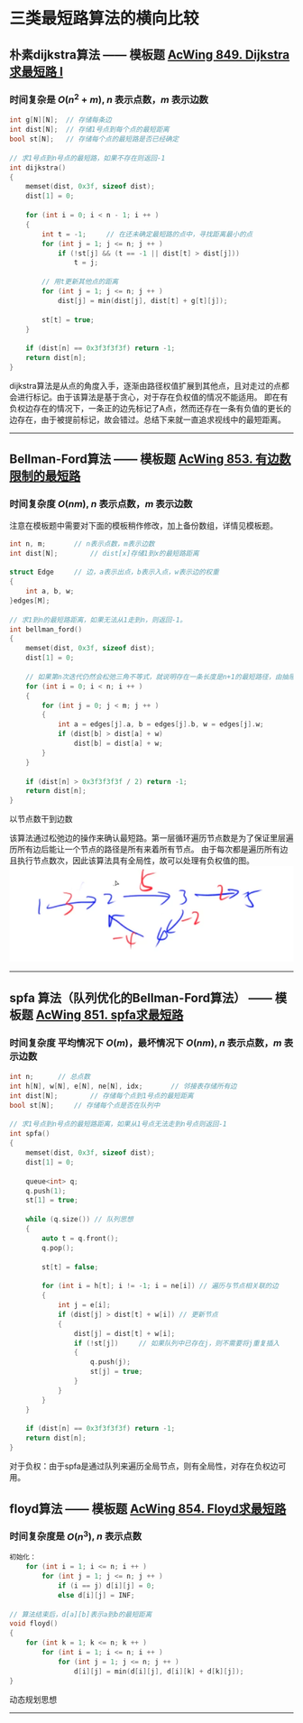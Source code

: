 # 三类最短路算法的横向比较

## 朴素dijkstra算法 —— 模板题 [AcWing 849. Dijkstra求最短路 I](https://www.acwing.com/problem/content/851/)

### 时间复杂是 $O(n^2+m)$, $n$ 表示点数，$m$ 表示边数

```cpp
int g[N][N];  // 存储每条边
int dist[N];  // 存储1号点到每个点的最短距离
bool st[N];   // 存储每个点的最短路是否已经确定

// 求1号点到n号点的最短路，如果不存在则返回-1
int dijkstra()
{
    memset(dist, 0x3f, sizeof dist);
    dist[1] = 0;

    for (int i = 0; i < n - 1; i ++ )
    {
        int t = -1;     // 在还未确定最短路的点中，寻找距离最小的点
        for (int j = 1; j <= n; j ++ )
            if (!st[j] && (t == -1 || dist[t] > dist[j]))
                t = j;

        // 用t更新其他点的距离
        for (int j = 1; j <= n; j ++ )
            dist[j] = min(dist[j], dist[t] + g[t][j]);

        st[t] = true;
    }

    if (dist[n] == 0x3f3f3f3f) return -1;
    return dist[n];
}

```

dijkstra算法是从点的角度入手，逐渐由路径权值扩展到其他点，且对走过的点都会进行标记。由于该算法是基于贪心，对于存在负权值的情况不能适用。
即在有负权边存在的情况下，一条正的边先标记了A点，然而还存在一条有负值的更长的边存在，由于被提前标记，故会错过。总结下来就一直追求视线中的最短距离。

---

## Bellman-Ford算法 —— 模板题 [AcWing 853. 有边数限制的最短路](https://www.acwing.com/problem/content/855/)

### 时间复杂度 $O(nm)$, $n$ 表示点数，$m$ 表示边数

注意在模板题中需要对下面的模板稍作修改，加上备份数组，详情见模板题。

```cpp
int n, m;       // n表示点数，m表示边数
int dist[N];        // dist[x]存储1到x的最短路距离

struct Edge     // 边，a表示出点，b表示入点，w表示边的权重
{
    int a, b, w;
}edges[M];

// 求1到n的最短路距离，如果无法从1走到n，则返回-1。
int bellman_ford()
{
    memset(dist, 0x3f, sizeof dist);
    dist[1] = 0;

    // 如果第n次迭代仍然会松弛三角不等式，就说明存在一条长度是n+1的最短路径，由抽屉原理，路径中至少存在两个相同的点，说明图中存在负权回路。
    for (int i = 0; i < n; i ++ )
    {
        for (int j = 0; j < m; j ++ )
        {
            int a = edges[j].a, b = edges[j].b, w = edges[j].w;
            if (dist[b] > dist[a] + w)
                dist[b] = dist[a] + w;
        }
    }

    if (dist[n] > 0x3f3f3f3f / 2) return -1;
    return dist[n];
}


```

以节点数干到边数

该算法通过松弛边的操作来确认最短路。第一层循环遍历节点数是为了保证里层遍历所有边后能让一个节点的路径是所有来着所有节点。
由于每次都是遍历所有边且执行节点数次，因此该算法具有全局性，故可以处理有负权值的图。
![alt text](../Pic/image.png)

---

## spfa 算法（队列优化的Bellman-Ford算法） —— 模板题 [AcWing 851. spfa求最短路](https://www.acwing.com/problem/content/853/)

### 时间复杂度 平均情况下 $O(m)$，最坏情况下 $O(nm)$, $n$ 表示点数，$m$ 表示边数

```cpp
int n;      // 总点数
int h[N], w[N], e[N], ne[N], idx;       // 邻接表存储所有边
int dist[N];        // 存储每个点到1号点的最短距离
bool st[N];     // 存储每个点是否在队列中

// 求1号点到n号点的最短路距离，如果从1号点无法走到n号点则返回-1
int spfa()
{
    memset(dist, 0x3f, sizeof dist);
    dist[1] = 0;

    queue<int> q;
    q.push(1);
    st[1] = true;

    while (q.size()) // 队列思想
    {
        auto t = q.front();
        q.pop();

        st[t] = false;

        for (int i = h[t]; i != -1; i = ne[i]) // 遍历与节点相关联的边
        {
            int j = e[i];
            if (dist[j] > dist[t] + w[i]) // 更新节点
            {
                dist[j] = dist[t] + w[i];
                if (!st[j])     // 如果队列中已存在j，则不需要将j重复插入
                {
                    q.push(j);
                    st[j] = true;
                }
            }
        }
    }

    if (dist[n] == 0x3f3f3f3f) return -1;
    return dist[n];
}
```

对于负权：由于spfa是通过队列来遍历全局节点，则有全局性，对存在负权边可用。

## floyd算法 —— 模板题 [AcWing 854. Floyd求最短路](https://www.acwing.com/problem/content/856/)

### 时间复杂度是 $O(n^3)$, $n$ 表示点数

```cpp
初始化：
    for (int i = 1; i <= n; i ++ )
        for (int j = 1; j <= n; j ++ )
            if (i == j) d[i][j] = 0;
            else d[i][j] = INF;

// 算法结束后，d[a][b]表示a到b的最短距离
void floyd()
{
    for (int k = 1; k <= n; k ++ )
        for (int i = 1; i <= n; i ++ )
            for (int j = 1; j <= n; j ++ )
                d[i][j] = min(d[i][j], d[i][k] + d[k][j]);
}
```

动态规划思想

---
